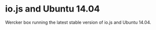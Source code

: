 io.js and Ubuntu 14.04
========================

Wercker box running the latest stable version of io.js and Ubuntu 14.04.